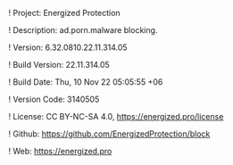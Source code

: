 ! Project: Energized Protection

! Description: ad.porn.malware blocking.

! Version: 6.32.0810.22.11.314.05

! Build Version: 22.11.314.05

! Build Date: Thu, 10 Nov 22 05:05:55 +06

! Version Code: 3140505

! License: CC BY-NC-SA 4.0, https://energized.pro/license

! Github: https://github.com/EnergizedProtection/block

! Web: https://energized.pro
